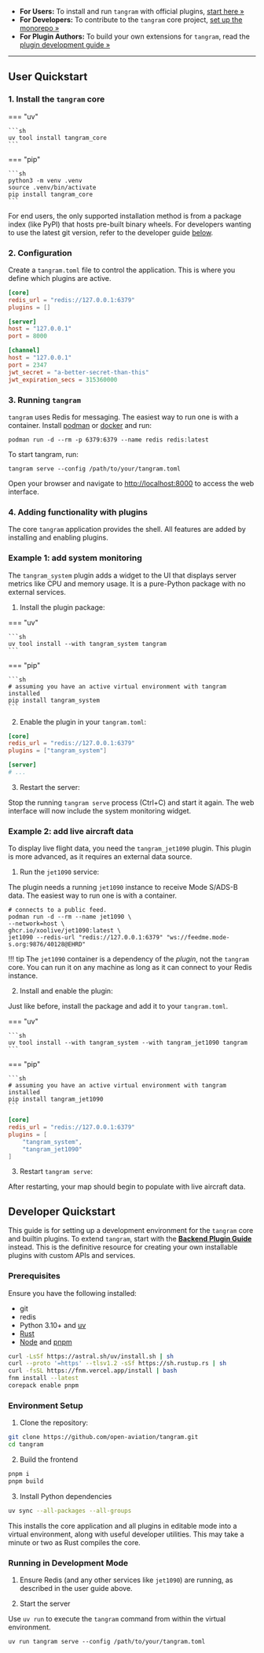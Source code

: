 - **For Users:** To install and run `tangram` with official plugins, [start here &raquo;](#user-quickstart)
- **For Developers:** To contribute to the `tangram` core project, [set up the monorepo &raquo;](#developer-quickstart)
- **For Plugin Authors:** To build your own extensions for `tangram`, read the [plugin development guide &raquo;](./plugins/backend.md)

---

## User Quickstart

### 1. Install the `tangram` core

=== "uv"

    ```sh
    uv tool install tangram_core
    ```

=== "pip"

    ```sh
    python3 -m venv .venv
    source .venv/bin/activate
    pip install tangram_core
    ```

For end users, the only supported installation method is from a package index (like PyPI) that hosts pre-built binary wheels. For developers wanting to use the latest git version, refer to the developer guide [below](#developer-quickstart).

### 2. Configuration

Create a `tangram.toml` file to control the application. This is where you define which plugins are active.

```toml
[core]
redis_url = "redis://127.0.0.1:6379"
plugins = []

[server]
host = "127.0.0.1"
port = 8000

[channel]
host = "127.0.0.1"
port = 2347
jwt_secret = "a-better-secret-than-this"
jwt_expiration_secs = 315360000
```

### 3. Running `tangram`

`tangram` uses Redis for messaging. The easiest way to run one is with a container.
Install [podman](https://podman.io/docs/installation) or [docker](https://docs.docker.com/engine/install/) and run:

```shell
podman run -d --rm -p 6379:6379 --name redis redis:latest
```

To start tangram, run:

```shell
tangram serve --config /path/to/your/tangram.toml
```

Open your browser and navigate to <http://localhost:8000> to access the web interface.

### 4. Adding functionality with plugins

The core `tangram` application provides the shell. All features are added by installing and enabling plugins.

### Example 1: add system monitoring

The `tangram_system` plugin adds a widget to the UI that displays server metrics like CPU and memory usage. It is a pure-Python package with no external services.

1. Install the plugin package:

=== "uv"

    ```sh
    uv tool install --with tangram_system tangram
    ```

=== "pip"

    ```sh
    # assuming you have an active virtual environment with tangram installed
    pip install tangram_system
    ```

2. Enable the plugin in your `tangram.toml`:

```toml hl_lines="3"
[core]
redis_url = "redis://127.0.0.1:6379"
plugins = ["tangram_system"]

[server]
# ...
```

3. Restart the server:

Stop the running `tangram serve` process (Ctrl+C) and start it again. The web interface will now include the system monitoring widget.

### Example 2: add live aircraft data

To display live flight data, you need the `tangram_jet1090` plugin. This plugin is more advanced, as it requires an external data source.

1. Run the `jet1090` service:

The plugin needs a running `jet1090` instance to receive Mode S/ADS-B data. The easiest way to run one is with a container.

```shell
# connects to a public feed.
podman run -d --rm --name jet1090 \
--network=host \
ghcr.io/xoolive/jet1090:latest \
jet1090 --redis-url "redis://127.0.0.1:6379" "ws://feedme.mode-s.org:9876/40128@EHRD"
```
!!! tip
    The `jet1090` container is a dependency of the *plugin*, not the `tangram` core. You can run it on any machine as long as it can connect to your Redis instance.

2. Install and enable the plugin:

Just like before, install the package and add it to your `tangram.toml`.

=== "uv"

    ```sh
    uv tool install --with tangram_system --with tangram_jet1090 tangram
    ```

=== "pip"

    ```sh
    # assuming you have an active virtual environment with tangram installed
    pip install tangram_jet1090
    ```

```toml hl_lines="4"
[core]
redis_url = "redis://127.0.0.1:6379"
plugins = [
    "tangram_system",
    "tangram_jet1090"
]
```

3. Restart `tangram serve`:

After restarting, your map should begin to populate with live aircraft data.

## Developer Quickstart

This guide is for setting up a development environment for the `tangram` core and builtin plugins.
To extend `tangram`, start with the [**Backend Plugin Guide**](./plugins/backend.md) instead. This is the definitive resource for creating your own installable plugins with custom APIs and services.

### Prerequisites

Ensure you have the following installed:

- git
- redis
- Python 3.10+ and [uv](https://docs.astral.sh/uv/getting-started/installation/)
- [Rust](https://www.rust-lang.org/tools/install)
- [Node](https://nodejs.org/) and [pnpm](https://pnpm.io/)

```sh
curl -LsSf https://astral.sh/uv/install.sh | sh
curl --proto '=https' --tlsv1.2 -sSf https://sh.rustup.rs | sh
curl -fsSL https://fnm.vercel.app/install | bash
fnm install --latest
corepack enable pnpm
```
<!-- TODO clarify what how exactly is the frontend installed - does it support HMR? -->

### Environment Setup

1. Clone the repository:

```sh
git clone https://github.com/open-aviation/tangram.git
cd tangram
```

2. Build the frontend

```sh
pnpm i
pnpm build
```

3. Install Python dependencies

```sh
uv sync --all-packages --all-groups
```
This installs the core application and all plugins in editable mode into a virtual environment, along with useful developer utilities. This may take a minute or two as Rust compiles the core.

### Running in Development Mode

1. Ensure Redis (and any other services like `jet1090`) are running, as described in the user guide above.

2. Start the server

Use `uv run` to execute the `tangram` command from within the virtual environment.

```shell
uv run tangram serve --config /path/to/your/tangram.toml
```